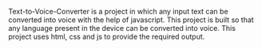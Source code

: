 Text-to-Voice-Converter is a project in which any input text can be converted into voice with the help of javascript. This project is built so that any language present in the device can be converted into voice. This project uses html, css and js to provide the required output. 
